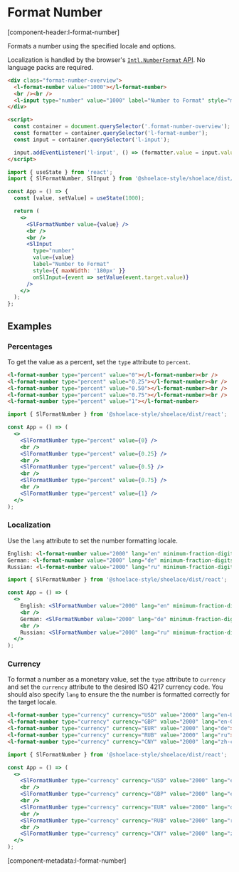 # Format Number

[component-header:l-format-number]

Formats a number using the specified locale and options.

Localization is handled by the browser's [`Intl.NumberFormat` API](https://developer.mozilla.org/en-US/docs/Web/JavaScript/Reference/Global_Objects/Intl/NumberFormat/NumberFormat). No language packs are required.

```html preview
<div class="format-number-overview">
  <l-format-number value="1000"></l-format-number>
  <br /><br />
  <l-input type="number" value="1000" label="Number to Format" style="max-width: 180px;"></l-input>
</div>

<script>
  const container = document.querySelector('.format-number-overview');
  const formatter = container.querySelector('l-format-number');
  const input = container.querySelector('l-input');

  input.addEventListener('l-input', () => (formatter.value = input.value || 0));
</script>
```

```jsx react
import { useState } from 'react';
import { SlFormatNumber, SlInput } from '@shoelace-style/shoelace/dist/react';

const App = () => {
  const [value, setValue] = useState(1000);

  return (
    <>
      <SlFormatNumber value={value} />
      <br />
      <br />
      <SlInput
        type="number"
        value={value}
        label="Number to Format"
        style={{ maxWidth: '180px' }}
        onSlInput={event => setValue(event.target.value)}
      />
    </>
  );
};
```

## Examples

### Percentages

To get the value as a percent, set the `type` attribute to `percent`.

```html preview
<l-format-number type="percent" value="0"></l-format-number><br />
<l-format-number type="percent" value="0.25"></l-format-number><br />
<l-format-number type="percent" value="0.50"></l-format-number><br />
<l-format-number type="percent" value="0.75"></l-format-number><br />
<l-format-number type="percent" value="1"></l-format-number>
```

```jsx react
import { SlFormatNumber } from '@shoelace-style/shoelace/dist/react';

const App = () => (
  <>
    <SlFormatNumber type="percent" value={0} />
    <br />
    <SlFormatNumber type="percent" value={0.25} />
    <br />
    <SlFormatNumber type="percent" value={0.5} />
    <br />
    <SlFormatNumber type="percent" value={0.75} />
    <br />
    <SlFormatNumber type="percent" value={1} />
  </>
);
```

### Localization

Use the `lang` attribute to set the number formatting locale.

```html preview
English: <l-format-number value="2000" lang="en" minimum-fraction-digits="2"></l-format-number><br />
German: <l-format-number value="2000" lang="de" minimum-fraction-digits="2"></l-format-number><br />
Russian: <l-format-number value="2000" lang="ru" minimum-fraction-digits="2"></l-format-number>
```

```jsx react
import { SlFormatNumber } from '@shoelace-style/shoelace/dist/react';

const App = () => (
  <>
    English: <SlFormatNumber value="2000" lang="en" minimum-fraction-digits="2" />
    <br />
    German: <SlFormatNumber value="2000" lang="de" minimum-fraction-digits="2" />
    <br />
    Russian: <SlFormatNumber value="2000" lang="ru" minimum-fraction-digits="2" />
  </>
);
```

### Currency

To format a number as a monetary value, set the `type` attribute to `currency` and set the `currency` attribute to the desired ISO 4217 currency code. You should also specify `lang` to ensure the the number is formatted correctly for the target locale.

```html preview
<l-format-number type="currency" currency="USD" value="2000" lang="en-US"></l-format-number><br />
<l-format-number type="currency" currency="GBP" value="2000" lang="en-GB"></l-format-number><br />
<l-format-number type="currency" currency="EUR" value="2000" lang="de"></l-format-number><br />
<l-format-number type="currency" currency="RUB" value="2000" lang="ru"></l-format-number><br />
<l-format-number type="currency" currency="CNY" value="2000" lang="zh-cn"></l-format-number>
```

```jsx react
import { SlFormatNumber } from '@shoelace-style/shoelace/dist/react';

const App = () => (
  <>
    <SlFormatNumber type="currency" currency="USD" value="2000" lang="en-US" />
    <br />
    <SlFormatNumber type="currency" currency="GBP" value="2000" lang="en-GB" />
    <br />
    <SlFormatNumber type="currency" currency="EUR" value="2000" lang="de" />
    <br />
    <SlFormatNumber type="currency" currency="RUB" value="2000" lang="ru" />
    <br />
    <SlFormatNumber type="currency" currency="CNY" value="2000" lang="zh-cn" />
  </>
);
```

[component-metadata:l-format-number]

